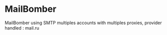 # MailBomber
MailBomber using SMTP multiples accounts with multiples proxies, provider handled : mail.ru
